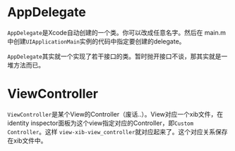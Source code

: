 AppDelegate
===========
`AppDelegate`是Xcode自动创建的一个类。你可以改成任意名字。然后在 main.m中创建`UIApplicationMain`实例的代码中指定要创建的delegate。

`AppDelegate`其实就一个实现了若干接口的类。暂时抛开接口不谈，那其实就是一堆方法而已。


ViewController
==============
`ViewController`是某个View的Controller（废话..）。View对应一个xib文件，在identity inspector面板为这个view指定对应的Controller，即`Custom Controller`。这样 `view-xib-view_controller`就对应起来了。这个对应关系保存在xib文件中。
